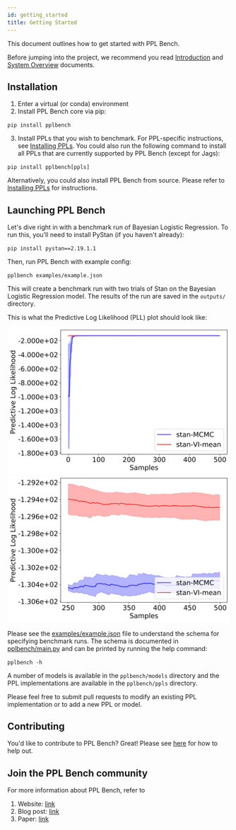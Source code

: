 ```yaml
---
id: getting_started
title: Getting Started
---
```

This document outlines how to get started with PPL Bench.

Before jumping into the project, we recommend you read [Introduction](introduction.md) and [System Overview](system_overview.md) documents.

## Installation

1. Enter a virtual (or conda) environment
2. Install PPL Bench core via pip:

```
pip install pplbench
```

3. Install PPLs that you wish to benchmark. For PPL-specific instructions, see [Installing PPLs](working_with_ppls.md).
You could also run the following command to install all PPLs that are currently supported by PPL Bench (except for Jags):

```
pip install pplbench[ppls]
```

Alternatively, you could also install PPL Bench from source. Please refer to [Installing PPLs](working_with_ppls.md)
for instructions.

## Launching PPL Bench

Let's dive right in with a benchmark run of Bayesian Logistic Regression. To run this, you'll need to install
PyStan (if you haven't already):

```
pip install pystan==2.19.1.1
```

Then, run PPL Bench with example config:

```
pplbench examples/example.json
```

This will create a benchmark run with two trials of Stan on the Bayesian Logistic Regression model. The results of the run are saved in the `outputs/` directory.

This is what the Predictive Log Likelihood (PLL) plot should look like:

![PLL plot of example run](../website/static/img/example_pystan_pll.svg)
![PLL half plot of example run](../website/static/img/example_pystan_pll_half.svg)

Please see the [examples/example.json](https://github.com/facebookresearch/pplbench/blob/master/examples/example.json) file to understand the schema for specifying benchmark runs. The schema is documented in [pplbench/main.py](https://github.com/facebookresearch/pplbench/blob/master/pplbench/main.py) and can be printed by running the help command:

```
pplbench -h
```

A number of models is available in the `pplbench/models` directory and the PPL implementations are available in the `pplbench/ppls` directory.

Please feel free to submit pull requests to modify an existing PPL implementation or to add a new PPL or model.


<!-- ## API References

For an in-depth reference of the various PPL Bench internals, see our [API Reference](ToADD). -->

## Contributing

You'd like to contribute to PPL Bench? Great! Please see [here](https://github.com/facebookresearch/pplbench/blob/master/CONTRIBUTING.md) for how to help out.


## Join the PPL Bench community

 For more information about PPL Bench, refer to

1. Website: [link](https://facebookresearch.github.io/pplbench/)
2. Blog post: [link](https://ai.facebook.com/blog/ppl-bench-creating-a-standard-for-benchmarking-probabilistic-programming-languages)
3. Paper: [link](https://arxiv.org/abs/2010.08886)
